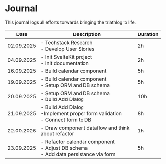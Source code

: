 # Journal
This journal logs all efforts torwards bringing the triathlog to life.

| Date|Description|Duration|
|-----|-----------|----------|
|02.09.2025| - Techstack Research <br /> - Develop User Stories | 2h
|04.09.2025| - Init SvelteKit project <br /> - Init documentation | 2h
|16.09.2025| - Build calendar component | 5h
|19.09.2025| - Build calendar component <br /> - Setup ORM and DB schema | 5h
|20.09.2025| - Setup ORM and DB schema <br /> - Build Add Dialog | 10h
|21.09.2025| - Build Add Dialog <br /> -Implement proper form validation <br /> - Connect form to DB | 8h
|22.09.2025| - Draw component dataflow and think about refactor | 1h
|23.09.2025| - Refactor calendar component <br /> - Adjust DB schema <br /> - Add data persistance via form | 5h